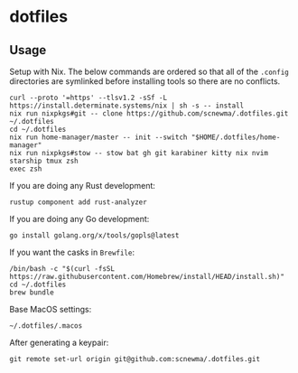 # dotfiles

## Usage

Setup with Nix. The below commands are ordered so that all of the `.config` directories are symlinked before installing tools so there are no conflicts.

```
curl --proto '=https' --tlsv1.2 -sSf -L https://install.determinate.systems/nix | sh -s -- install
nix run nixpkgs#git -- clone https://github.com/scnewma/.dotfiles.git ~/.dotfiles
cd ~/.dotfiles
nix run home-manager/master -- init --switch "$HOME/.dotfiles/home-manager"
nix run nixpkgs#stow -- stow bat gh git karabiner kitty nix nvim starship tmux zsh
exec zsh
```

If you are doing any Rust development:

```
rustup component add rust-analyzer
```

If you are doing any Go development:

```
go install golang.org/x/tools/gopls@latest
```

If you want the casks in `Brewfile`:

```
/bin/bash -c "$(curl -fsSL https://raw.githubusercontent.com/Homebrew/install/HEAD/install.sh)"
cd ~/.dotfiles
brew bundle
```

Base MacOS settings:

```
~/.dotfiles/.macos
```

After generating a keypair:

```
git remote set-url origin git@github.com:scnewma/.dotfiles.git
```

